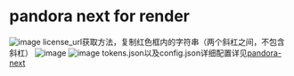 # pandora next for render
![image](https://github.com/renqabs/pdrn1/assets/130155002/07db6d7e-a3d0-420c-999a-f0db430d8809)
license_url获取方法，复制红色框内的字符串（两个斜杠之间，不包含斜杠）
![image](https://github.com/renqabs/pdrn1/assets/130155002/2bfd795b-47f3-41a8-a913-d5b722b6eaaf)
![image](https://github.com/renqabs/pdrn1/assets/130155002/5caa497e-4164-4622-9184-951bffdfb168)
tokens.json以及config.json详细配置详见[pandora-next](https://github.com/pandora-next/deploy)

